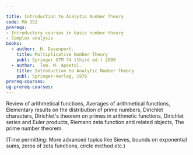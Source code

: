 ```yaml
---

title: Introduction to Analytic Number Theory
code: MA 352
prereqs:
- Introductory courses in basic number theory
- Complex analysis
books: 
  - author:  H. Davenport.
    title: Multiplicative Number Theory
    publ: Springer GTM 74 (third ed.) 2000
  - author:  Tom. M. Apostol.
    title: Introduction to Analytic Number Theory
    publ: Springer-Verlag, 1976
prereq-courses: 
ug-prereq-courses: 
---
```


Review of arithmetical functions, Averages of arithmetical functions,
Elementary results on the distribution of prime numbers, Dirichlet
characters, Dirichlet's theorem on primes in arithmetic functions,
Dirichlet series and Euler products, Riemann zeta function and related
objects, The prime number theorem.

(Time permitting: More advanced topics like Sieves, bounds on exponential
sums, zeros of zeta functions, circle method etc.)
